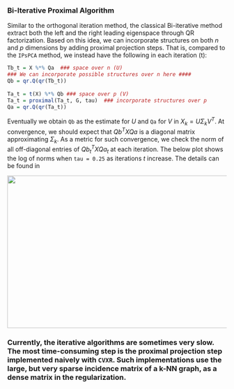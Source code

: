 ### Bi-Iterative Proximal Algorithm
Similar to the orthogonal iteration method, the classical Bi-iterative method extract both the left and the right leading eigenspace through QR factorization. Based on this idea, we can incorporate structures on both $n$ and $p$ dimensions by adding proximal projection steps. That is, compared to the `IPsPCA` method, we instead have the following in each iteration (t):
```r
Tb_t = X %*% Qa  ### space over n (U)
### We can incorporate possible structures over n here ####
Qb = qr.Q(qr(Tb_t))  
    
Ta_t = t(X) %*% Qb ### space over p (V)
Ta_t = proximal(Ta_t, G, tau)  ### incorporate structures over p
Qa = qr.Q(qr(Ta_t))
```
Eventually we obtain `Qb` as the estimate for $U$ and `Qa` for $V$ in $X_k = U\Sigma_kV^T$. At convergence, we should expect that $Qb^T X Qa$ is a diagonal matrix approximating $\Sigma_k$. As a metric for such convergence, we check the norm of all off-diagonal entries of $Qb_t^T X Qa_t$ at each iteration. The below plot shows the log of norms when `tau = 0.25` as iterations $t$ increase. The details can be found in 
<p align="center">
<img src="https://github.com/swei12345/Generalized-sPCA/assets/114754235/77d93cee-8972-4a55-8d4d-a67493e02ea3" width="650" height="350"> 
</p>

### Currently, the iterative algorithms are sometimes very slow. The most time-consuming step is the proximal projection step implemented naively with `CVXR`. Such implementations use the large, but very sparse incidence matrix of a k-NN graph, as a dense matrix in the regularization. 

